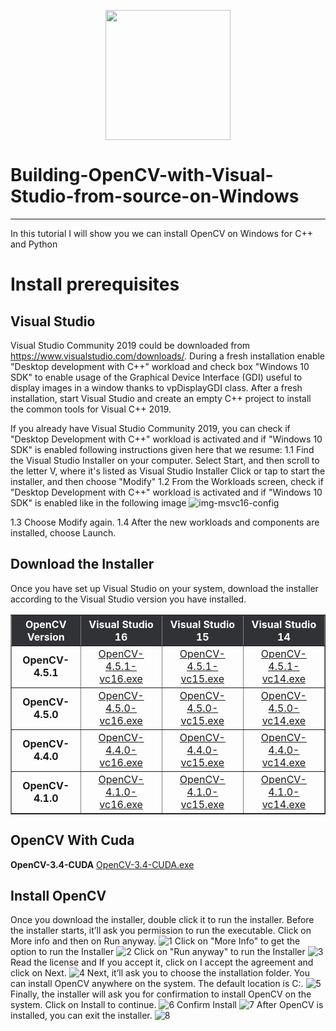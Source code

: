 <p align="center">
<img width="200" height="208" src="https://upload.wikimedia.org/wikipedia/commons/5/53/OpenCV_Logo_with_text.png"></p>

# Building-OpenCV-with-Visual-Studio-from-source-on-Windows
---------------------------------
In this tutorial I will show you  we can install OpenCV on Windows for C++ and Python
# Install prerequisites
Visual Studio
-------------
Visual Studio Community 2019 could be downloaded from https://www.visualstudio.com/downloads/. During a fresh installation enable "Desktop development with C++" workload and check box "Windows 10 SDK" to enable usage of the Graphical Device Interface (GDI) useful to display images in a window thanks to vpDisplayGDI class. After a fresh installation, start Visual Studio and create an empty C++ project to install the common tools for Visual C++ 2019.

If you already have Visual Studio Community 2019, you can check if "Desktop Development with C++" workload is activated and if "Windows 10 SDK" is enabled following instructions given here that we resume:
1.1 Find the Visual Studio Installer on your computer. Select Start, and then scroll to the letter V, where it's listed as Visual Studio Installer
Click or tap to start the installer, and then choose "Modify"
1.2 From the Workloads screen, check if "Desktop Development with C++" workload is activated and if "Windows 10 SDK" is enabled like in the following image
![img-msvc16-config](https://user-images.githubusercontent.com/48203467/109415963-e3a4b680-79bb-11eb-9a2d-28a026cb3955.png)

1.3 Choose Modify again.
1.4 After the new workloads and components are installed, choose Launch.

Download the Installer
---------------------
Once you have set up Visual Studio on your system, download the installer according to the Visual Studio version you have installed.

<table style="width:100%;max-width:700px" width="700" cellpadding="10" border="1">
  <tbody><tr>
   <th scope="col" bgcolor="#303236" style="color:#fff;text-align:center">OpenCV Version</th>
    <th scope="col" bgcolor="#303236" style="color:#fff;text-align:center">Visual Studio 16</th>
    <th scope="col" bgcolor="#303236" style="color:#fff;text-align:center">Visual Studio 15</th>
    <th scope="col" bgcolor="#303236" style="color:#fff;text-align:center">Visual Studio 14</th>
  </tr>
  <tr>
    <td style="text-align:center"><strong>OpenCV-4.5.1</strong></td>
    <td style="text-align:center"><a href="https://www.dropbox.com/s/4qc90n6u2nsdv88/OpenCV-4.5.1-vc16.exe?dl=1" rel="noreferrer noopener ugc" title="Download OpenCV Installer 4.5.0 vc16" target="_blank" data-saferedirecturl="https://www.google.com/url?q=https://www.dropbox.com/s/4qc90n6u2nsdv88/OpenCV-4.5.1-vc16.exe?dl%3D1&amp;source=gmail&amp;ust=1614596789782000&amp;usg=AFQjCNE-LSPJTksVy9Zyo4Cz-8iP4SqPQw">OpenCV-4.5.1-vc16.exe</a></td>
    <td style="text-align:center"><a href="https://www.dropbox.com/s/etmoea258dzjs4k/OpenCV-4.5.1-vc15.exe?dl=1" rel="noreferrer noopener ugc" title="Download OpenCV Installer 4.5.0 vc15" target="_blank" data-saferedirecturl="https://www.google.com/url?q=https://www.dropbox.com/s/etmoea258dzjs4k/OpenCV-4.5.1-vc15.exe?dl%3D1&amp;source=gmail&amp;ust=1614596789782000&amp;usg=AFQjCNFGEkRQBkfPC-lF2Nk3G1JHU-O2Ig">OpenCV-4.5.1-vc15.exe</a></td>
    <td style="text-align:center"><a href="https://www.dropbox.com/s/342430jrw25gaq2/OpenCV-4.5.1-vc14.exe?dl=1" rel="noreferrer noopener ugc" title="Download OpenCV Installer 4.5.0 vc14" target="_blank" data-saferedirecturl="https://www.google.com/url?q=https://www.dropbox.com/s/342430jrw25gaq2/OpenCV-4.5.1-vc14.exe?dl%3D1&amp;source=gmail&amp;ust=1614596789782000&amp;usg=AFQjCNE7QztJyrECVYTacohXAty4kl7WYQ">OpenCV-4.5.1-vc14.exe</a></td>
  </tr>
  <tr>
    <td style="text-align:center"><strong>OpenCV-4.5.0</strong></td>
    <td style="text-align:center"><a href="https://www.dropbox.com/s/vm5r6y74eee0vvb/OpenCV-4.5.0-vc16.exe?dl=1" rel="noreferrer noopener ugc" title="Download OpenCV Installer 4.5.0 vc16" target="_blank" data-saferedirecturl="https://www.google.com/url?q=https://www.dropbox.com/s/vm5r6y74eee0vvb/OpenCV-4.5.0-vc16.exe?dl%3D1&amp;source=gmail&amp;ust=1614596789782000&amp;usg=AFQjCNG2cm9M2wp6SXfza4k8NXweJjMcPg">OpenCV-4.5.0-vc16.exe</a></td>
    <td style="text-align:center"><a href="https://www.dropbox.com/s/wzdzq3fc4zkc1y4/OpenCV-4.5.0-vc15.exe?dl=1" rel="noreferrer noopener ugc" title="Download OpenCV Installer 4.5.0 vc15" target="_blank" data-saferedirecturl="https://www.google.com/url?q=https://www.dropbox.com/s/wzdzq3fc4zkc1y4/OpenCV-4.5.0-vc15.exe?dl%3D1&amp;source=gmail&amp;ust=1614596789782000&amp;usg=AFQjCNH1_w1TrkgTlTs45EJVAPL2Um3O-g">OpenCV-4.5.0-vc15.exe</a></td> 
    <td style="text-align:center"><a href="https://www.dropbox.com/s/2k60nvg0q07z035/OpenCV-4.5.0-vc14.exe?dl=1" rel="noreferrer noopener ugc" title="Download OpenCV Installer 4.5.0 vc14" target="_blank" data-saferedirecturl="https://www.google.com/url?q=https://www.dropbox.com/s/2k60nvg0q07z035/OpenCV-4.5.0-vc14.exe?dl%3D1&amp;source=gmail&amp;ust=1614596789782000&amp;usg=AFQjCNHczjBkVmPWWZmIDngBXtILs7vsWA">OpenCV-4.5.0-vc14.exe</a></td>
  </tr>
  <tr>
    <td style="text-align:center"><strong>OpenCV-4.4.0</strong></td>
    <td style="text-align:center"><a href="https://www.dropbox.com/s/z4hgj7mnx6f2rjt/OpenCV-4.4.0-vc16.exe?dl=1" rel="noreferrer noopener ugc" title="Download OpenCV Installer 4.4.0 vc16" target="_blank" data-saferedirecturl="https://www.google.com/url?q=https://www.dropbox.com/s/z4hgj7mnx6f2rjt/OpenCV-4.4.0-vc16.exe?dl%3D1&amp;source=gmail&amp;ust=1614596789782000&amp;usg=AFQjCNFaOJODE-3nVRqLQ6XjvcsTn6Kk3Q">OpenCV-4.4.0-vc16.exe</a></td>
    <td style="text-align:center"><a href="https://www.dropbox.com/s/y3fhk44s0rrpm8v/OpenCV-4.4.0-vc15.exe?dl=1" rel="noreferrer noopener ugc" title="Download OpenCV Installer 4.4.0 vc15" target="_blank" data-saferedirecturl="https://www.google.com/url?q=https://www.dropbox.com/s/y3fhk44s0rrpm8v/OpenCV-4.4.0-vc15.exe?dl%3D1&amp;source=gmail&amp;ust=1614596789782000&amp;usg=AFQjCNGpApPrKLrtM-KHA-GGYbDEVeAUIw">OpenCV-4.4.0-vc15.exe</a></td>
    <td style="text-align:center"><a href="https://www.dropbox.com/s/85esvu0pe3jcc81/OpenCV-4.4.0-vc14.exe?dl=1" rel="noreferrer noopener ugc" title="Download OpenCV Installer 4.4.0 vc14" target="_blank" data-saferedirecturl="https://www.google.com/url?q=https://www.dropbox.com/s/85esvu0pe3jcc81/OpenCV-4.4.0-vc14.exe?dl%3D1&amp;source=gmail&amp;ust=1614596789782000&amp;usg=AFQjCNFHAJa3Eg9wihXwBkuDBsaGF3xvHA">OpenCV-4.4.0-vc14.exe</a></td>
  </tr>
  <tr>
    <td style="text-align:center"><strong>OpenCV-4.1.0</strong></td>
    <td style="text-align:center"><a href="https://www.dropbox.com/s/fexjsdr1ly72r71/OpenCV-4.1.0-vc16.exe?dl=1" rel="noreferrer noopener" title="Download OpenCV Installer 4.1.0 vc16" target="_blank" data-saferedirecturl="https://www.google.com/url?q=https://www.dropbox.com/s/fexjsdr1ly72r71/OpenCV-4.1.0-vc16.exe?dl%3D1&amp;source=gmail&amp;ust=1614596789783000&amp;usg=AFQjCNEl1UXMhgcTYl4MQjCNd3ITBsaLyA">OpenCV-4.1.0-vc16.exe</a></td>
    <td style="text-align:center"><a href="https://www.dropbox.com/s/cqidx60q9e76qqf/OpenCV-4.1.0-vc15.exe?dl=1" rel="noreferrer noopener ugc" title="Download OpenCV Installer 4.1.0 vc1" target="_blank" data-saferedirecturl="https://www.google.com/url?q=https://www.dropbox.com/s/cqidx60q9e76qqf/OpenCV-4.1.0-vc15.exe?dl%3D1&amp;source=gmail&amp;ust=1614596789783000&amp;usg=AFQjCNGW_fIf8A-DQS8BxG5fThveJYta1g">OpenCV-4.1.0-vc15.exe</a></td>
    <td style="text-align:center"><a href="https://www.dropbox.com/s/9zu6u6mu31bea9h/OpenCV-4.1.0-vc14.exe?dl=1" rel="noreferrer noopener ugc" title="Download OpenCV Installer 4.1.0 vc1" target="_blank" data-saferedirecturl="https://www.google.com/url?q=https://www.dropbox.com/s/9zu6u6mu31bea9h/OpenCV-4.1.0-vc14.exe?dl%3D1&amp;source=gmail&amp;ust=1614596789783000&amp;usg=AFQjCNHzF3yCQQ94Uccsbgx4_D0OV20RcA">OpenCV-4.1.0-vc14.exe</a></td>
  </tr>
</tbody></table>

OpenCV With Cuda
---------------
<td style="text-align:center"><strong>OpenCV-3.4-CUDA</strong></td>
    <td style="text-align:center"><a href="https://drive.google.com/file/d/1TpA-89yPlEgkKhHKyimCOQdyaxBoSUeD/view?usp=sharing?dl=1" rel="noreferrer noopener ugc" title="Download OpenCV Installer With Cuda" target="_blank" data-saferedirecturl="https://drive.google.com/file/d/1TpA-89yPlEgkKhHKyimCOQdyaxBoSUeD/view?usp=sharing">OpenCV-3.4-CUDA.exe</a></td>

Install OpenCV 
---------------
Once you download the installer, double click it to run the installer. Before the installer starts, it’ll ask you permission to run the executable. Click on More info and then on Run anyway.
![1](https://user-images.githubusercontent.com/48203467/109417045-32554f00-79c2-11eb-90f9-3c7ce72b25ac.jpg)
Click on "More Info" to get the option to run the Installer
![2](https://user-images.githubusercontent.com/48203467/109417074-5ca70c80-79c2-11eb-9fdf-4f4557447561.jpg)
Click on "Run anyway" to run the Installer
![3](https://user-images.githubusercontent.com/48203467/109417112-83fdd980-79c2-11eb-879d-11f545695dda.jpg)
Read the license and If you accept it, click on I accept the agreement and click on Next.
![4](https://user-images.githubusercontent.com/48203467/109417155-b6a7d200-79c2-11eb-990d-45957ad8a12c.jpg)
Next, it’ll ask you to choose the installation folder. You can install OpenCV anywhere on the system. The default location is C:.
![5](https://user-images.githubusercontent.com/48203467/109417193-d7702780-79c2-11eb-8694-6dd3ab1d9b87.jpg)
Finally, the installer will ask you for confirmation to install OpenCV on the system. Click on Install to continue.
![6](https://user-images.githubusercontent.com/48203467/109417214-f1aa0580-79c2-11eb-8886-4c69a56d39b3.jpg)
Confirm Install
![7](https://user-images.githubusercontent.com/48203467/109417231-071f2f80-79c3-11eb-939b-6033cb73c70b.jpg)
After OpenCV is installed, you can exit the installer.
![8](https://user-images.githubusercontent.com/48203467/109417251-17cfa580-79c3-11eb-9433-a7b00982c6ed.jpg)



